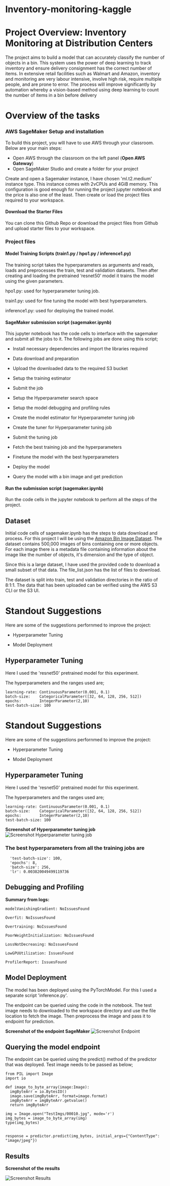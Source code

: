 # Inventory-monitoring-kaggle
# Project Overview: Inventory Monitoring at Distribution Centers

The project aims to build a model that can accurately classify the number of objects in a bin. This system uses the power of deep learning to track inventory and ensure delivery consignment has the correct number of items. In extensive retail facilities such as Walmart and Amazon, inventory and monitoring are very labour intensive, involve high risk, require multiple people, and are prone to error. The process will improve significantly by automation whereby a vision-based method using deep learning to count the number of items in a bin before delivery

# Overview of the tasks

### AWS SageMaker Setup and installation

To build this project, you wlll have to use AWS through your classroom. Below are your main steps:
- Open AWS through the classroom on the left panel (**Open AWS Gateway**)
- Open SageMaker Studio and create a folder for your project

Create and open a Sagemaker instance, I have chosen 'ml.t2.medium' instance type. This instance comes with 2vCPUs and 4GiB memory. This configuration is good enough for running the project jupyter notebook and the price is also one of the least.
Then create or load the project files required to your workspace.

#### Download the Starter Files

You can clone this Github Repo or download the project files from Github and upload starter files to your workspace.

### Project files

#### Model Training Scripts (train1.py / hpo1.py / inference1.py)

The training script takes the hyperparameters as arguments and reads, loads and preprocesses the train, test and validation datasets. Then after creating and loading the pretrained ‘resnet50’ model it trains the model using the given parameters.

hpo1.py:  used for hyperparameter tuning job.

train1.py: used for fine tuning the model with best hyperparameters.

inference1.py: used for deploying the trained model.


#### SageMaker submission script (sagemaker.ipynb)

This jupyter notebook has the code cells to interface with the sagemaker and submit all the jobs to it. The following jobs are done using this script;

- Install necessary dependencies and import the libraries required

- Data download and preparation

- Upload the downloaded data to the required S3 bucket

- Setup the training estimator

- Submit the job

- Setup the Hyperparameter search space
    
- Setup the model debugging and profiling rules
    
- Create the model estimator for Hyperparameter tuning job

- Create the tuner for Hyperparameter tuning job
- Submit the tuning job
    
- Fetch the best training job and the hyperparameters

- Finetune the model with the best hyperparameters
    
- Deploy the model
    
- Query the model with a bin image and get prediction




#### Run the submission script (sagemaker.ipynb)

Run the code cells in the jupyter notebook to perform all the steps of the project.



## Dataset

Initial code cells of sagemaker.ipynb has the steps to data download and process.
For this project I will be using the <a href="https://registry.opendata.aws/amazon-bin-imagery/" target="_blank">Amazon Bin Image Dataset</a>.
The dataset contains 500,000 images of bins containing one or more objects. For each image there is a metadata file containing information about the image like the number of objects, it's dimension and the type of object.

Since this is a large dataset, I have used the provided code to download a small subset of that data.
The file_list.json has the list of files to download.

The dataset is split into train, test and validation directories in the ratio of 8:1:1.
The data that has been uploaded can be verified using the AWS S3 CLI or the S3 UI.


# Standout Suggestions

Here are some of the suggestions perfornmed to improve the project:

- Hyperparameter Tuning

- Model Deployment


## Hyperparameter Tuning
Here I used the 'resnet50' pretrained model for this experiment.

The hyperparameters and the ranges used are;

```
learning-rate: ContinuousParameter(0.001, 0.1)
batch-size:    CategoricalParameter([32, 64, 128, 256, 512])
epochs:        IntegerParameter(2,10)
test-batch-size: 100
```
# Standout Suggestions

Here are some of the suggestions perfornmed to improve the project:

- Hyperparameter Tuning

- Model Deployment


## Hyperparameter Tuning
Here I used the 'resnet50' pretrained model for this experiment.

The hyperparameters and the ranges used are;

```
learning-rate: ContinuousParameter(0.001, 0.1)
batch-size:    CategoricalParameter([32, 64, 128, 256, 512])
epochs:        IntegerParameter(2,10)
test-batch-size: 100
```

**Screenshot of Hyperparameter tuning job**
![Screenshot Hyperparameter tuning job](./Screenshots/Hyperparameter_tuning_job.png)
    
### The best hyperparameters from all the training jobs are

```
  'test-batch-size': 100,
  'epochs': 8,
  'batch-size': 256,
  'lr': 0.003820049499119736
```

## Debugging and Profiling

__Summary from logs:__

```
modelVanishingGradient: NoIssuesFound

Overfit: NoIssuesFound

Overtraining: NoIssuesFound

PoorWeightInitialization: NoIssuesFound

LossNotDecreasing: NoIssuesFound

LowGPUUtilization: IssuesFound

ProfilerReport: IssuesFound
```


## Model Deployment

The model has been deployed using the PyTorchModel. For this I used a separate script 'inference.py'.

The endpoint can be queried using the code in the notebook. The test image needs to downloaded to the workspace directory and use the file location to fetch the image. Then preprocess the image and pass it to endpoint for prediction.

**Screenshot of the endpoint SageMaker**
![Screenshot Endpoint](./Screenshots/endpoint.png)


## Querying the model endpoint

The endpoint can be queried using the predict() method of the predictor that was deployed.
Test image needs to be passed as below;


```
from PIL import Image
import io

def image_to_byte_array(image:Image):
  imgByteArr = io.BytesIO()
  image.save(imgByteArr, format=image.format)
  imgByteArr = imgByteArr.getvalue()
  return imgByteArr

img = Image.open("TestImgs/00010.jpg", mode='r')
img_bytes = image_to_byte_array(img)
type(img_bytes)


response = predictor.predict(img_bytes, initial_args={"ContentType": "image/jpeg"})
```

## Results

**Screenshot of the results**

![Screenshot Results](./Screenshots/result.png)
